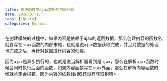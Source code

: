```yaml
---
title: 模块函数中ajax数据的依赖问题
date: 2016-07-17
tags: [jQuery]
categories: Dynamic
---
```


在创建模块的过程中，如果内容是依赖于ajax的返回数据，那么创建内容的函数名就要写在`ajax`函数的内部末尾，也就是说`ajax`数据获取完成，并且对数据的处理也完成之后，再针对数据进行内容的创建。

因为`ajax`是异步执行的，也就是说当解析器看到是`ajax`，那么在解析`ajax`函数时候会同时执行后面的函数，如果内容函数写在`ajax`外面，那么在解析内容函数时候就肯定会报错，因为内容的依赖(数据)还没有获取到嘛>

